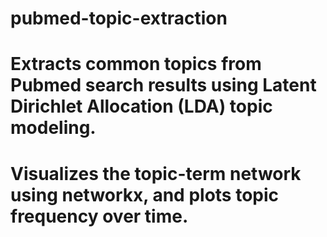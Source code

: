 # pubmed-topic-extraction

# Extracts common topics from Pubmed search results using Latent Dirichlet Allocation (LDA) topic modeling. 
# Visualizes the topic-term network using networkx, and plots topic frequency over time.
